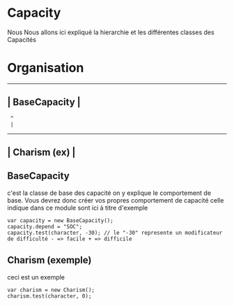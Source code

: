 Capacity
==========

Nous Nous allons ici expliqué la hierarchie et les différentes classes des Capacités

Organisation
=============

-------------------
|   BaseCapacity  |
-------------------
     ^
     |
------------------
| Charism  (ex)  |
------------------


BaseCapacity
----------------

c'est la classe de base des capacité on y explique le comportement de base.
Vous devrez donc créer vos propres comportement de capacité celle indique dans 
ce module sont ici à titre d'exemple

```
var capacity = new BaseCapacity();
capacity.depend = "SOC";
capacity.test(character, -30); // le "-30" represente un modificateur de difficulté - => facile + => difficile
```

Charism (exemple)
------------------

ceci est un exemple

```
var charism = new Charism();
charism.test(character, 0);
```